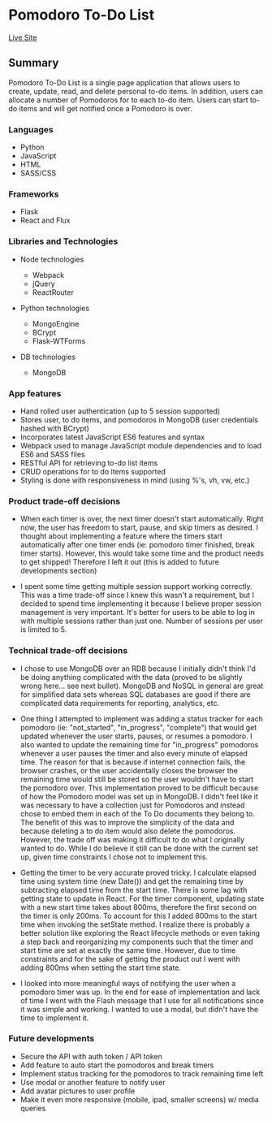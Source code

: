 # Pomodoro To-Do List

[Live Site][live]

[live]: http://pomodoro-to-do.herokuapp.com/

## Summary

Pomodoro To-Do List is a single page application that allows users to create, update, read, and delete personal to-do items.  In addition, users can allocate a number of Pomodoros for to each to-do item.  Users can start to-do items and will get notified once a Pomodoro is over.

### Languages

* Python
* JavaScript
* HTML
* SASS/CSS

### Frameworks

* Flask
* React and Flux

### Libraries and Technologies

* Node technologies
  + Webpack
  + jQuery
  + ReactRouter

* Python technologies
  + MongoEngine
  + BCrypt
  + Flask-WTForms

* DB technologies
  + MongoDB

### App features
- Hand rolled user authentication (up to 5 session supported)
- Stores user, to do items, and pomodoros in MongoDB (user credentials hashed with BCrypt)
- Incorporates latest JavaScript ES6 features and syntax
- Webpack used to manage JavaScript module dependencies and to load ES6 and SASS files
- RESTful API for retrieving to-do list items
- CRUD operations for to do items supported
- Styling is done with responsiveness in mind (using %'s, vh, vw, etc.)

### Product trade-off decisions

- When each timer is over, the next timer doesn't start automatically.  Right now, the user has freedom to start, pause, and skip timers as desired.  I thought about implementing a feature where the timers start automatically after one timer ends (ie: pomodoro timer finished, break timer starts).  However, this would take some time and the product needs to get shipped!  Therefore I left it out (this is added to future developments section)

- I spent some time getting multiple session support working correctly.  This was a time trade-off since I knew this wasn't a requirement, but I decided to spend time implementing it because I believe proper session management is very important.  It's better for users to be able to log in with multiple sessions rather than just one. Number of sessions per user is limited to 5.

### Technical trade-off decisions

- I chose to use MongoDB over an RDB because I initially didn't think I'd be doing anything complicated with the data (proved to be slightly wrong here... see next bullet).  MongoDB and NoSQL in general are great for simplified data sets whereas SQL databases are good if there are complicated data requirements for reporting, analytics, etc.  

- One thing I attempted to implement was adding a status tracker for each pomodoro (ie: "not_started", "in_progress", "complete") that would get updated whenever the user starts, pauses, or resumes a pomodoro. I also wanted to update the remaining time for "in_progress" pomodoros whenever a user pauses the timer and also every minute of elapsed time.  The reason for that is because if internet connection fails, the browser crashes, or the user accidentally closes the browser the remaining time would still be stored so the user wouldn't have to start the pomodoro over.  This implementation proved to be difficult because of how the Pomodoro model was set up in MongoDB.  I didn't feel like it was necessary to have a collection just for Pomodoros and instead chose to embed them in each of the To Do documents they belong to.  The benefit of this was to improve the simplicity of the data and because deleting a to do item would also delete the pomodoros.  However, the trade off was making it difficult to do what I originally wanted to do.  While I do believe it still can be done with the current set up, given time constraints I chose not to implement this.

- Getting the timer to be very accurate proved tricky.  I calculate elapsed time using system time (new Date()) and get the remaining time by subtracting elapsed time from the start time.  There is some lag with getting state to update in React.  For the timer component, updating state with a new start time takes about 800ms, therefore the first second on the timer is only 200ms.  To account for this I added 800ms to the start time when invoking the setState method.  I realize there is probably a better solution like exploring the React lifecycle methods or even taking a step back and reorganizing my components such that the timer and start time are set at exactly the same time.  However, due to time constraints and for the sake of getting the product out I went with adding 800ms when setting the start time state.

- I looked into more meaningful ways of notifying the user when a pomodoro timer was up.  In the end for ease of implementation and lack of time I went with the Flash message that I use for all notifications since it was simple and working.  I wanted to use a modal, but didn't have the time to implement it.

### Future developments
- Secure the API with auth token / API token
- Add feature to auto start the pomodoros and break timers
- Implement status tracking for the pomodoros to track remaining time left
- Use modal or another feature to notify user
- Add avatar pictures to user profile
- Make it even more responsive (mobile, ipad, smaller screens) w/ media queries
